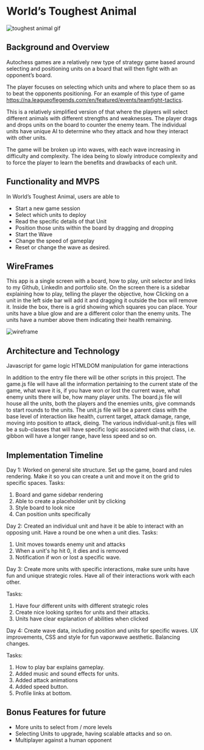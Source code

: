 # World’s Toughest Animal
![toughest animal gif](https://github.com/roryphair/toughAnimal/blob/master/src/assets/other/animal.gif)
## Background and Overview

Autochess games are a relatively new type of strategy game based around selecting and positioning units on a board that will then fight with an opponent’s board.

The player focuses on selecting which units and where to place them so as to beat the opponents positioning. For an example of this type of game https://na.leagueoflegends.com/en/featured/events/teamfight-tactics.

This is a relatively simplified version of that where the players will select different animals with different strengths and weaknesses. The player drags and drops units on the board to counter the enemy team. The individual units have unique AI to determine who they attack and how they interact with other units.

The game will be broken up into waves, with each wave increasing in difficulty and complexity. The idea being to slowly introduce complexity and to force the player to learn the benefits and drawbacks of each unit.

## Functionality and MVPS

In World’s Toughest Animal, users are able to

- Start a new game session
- Select which units to deploy
- Read the specific details of that Unit
- Position those units within the board by dragging and dropping
- Start the Wave
- Change the speed of gameplay
- Reset or change the wave as desired.

## WireFrames

This app is a single screen with a board, how to play, unit selector and links to my Github, LinkedIn and portfolio site.
On the screen there is a sidebar explaining how to play, telling the player the objective, how
Clicking on a unit in the left side bar will add it and dragging it outside the box will remove it.
Inside the box, there is a grid showing which squares you can place. Your units have a blue glow and are a different color than the enemy units. The units have a number above them indicating their health remaining.

![wireframe](https://github.com/roryphair/toughAnimal/blob/master/animalwireframe.jpg)

## Architecture and Technology

Javascript for game logic
HTMLDOM manipulation for game interactions

In addition to the entry file there will be other scripts in this project.
The game.js file will have all the information pertaining to the current state of the game, what wave it is, if you have won or lost the current wave, what enemy units there will be, how many player units.
The board.js file will house all the units, both the players and the enemies units, give commands to start rounds to the units.
The unit.js file will be a parent class with the base level of interaction like health, current target, attack damage, range, moving into position to attack, dieing.
The various individual-unit.js files will be a sub-classes that will have specific logic associated with that class, i.e. gibbon will have a longer range, have less speed and so on.

## Implementation Timeline

Day 1: Worked on general site structure. Set up the game, board and rules rendering. Make it so you can create a unit and move it on the grid to specific spaces. 
Tasks:
1) Board and game sidebar rendering
2) Able to create a placeholder unit by clicking
3) Style board to look nice
4) Can position units specifically

Day 2: Created an individual unit and have it be able to interact with an opposing unit. Have a round be one when a unit dies.
Tasks:
1) Unit moves towards enemy unit and attacks
2) When a unit's hp hit 0, it dies and is removed
3) Notification if won or lost a specific wave.

Day 3: Create more units with specific interactions, make sure units have fun and unique strategic roles. Have all of their interactions work with each other.

Tasks:
1) Have four different units with different strategic roles
2) Create nice looking sprites for units and their attacks.
3) Units have clear explanation of abilities when clicked

Day 4: Create wave data, including position and units for specific waves. UX improvements, CSS and style for fun vaporwave aesthetic. Balancing changes.

Tasks:
1) How to play bar explains gameplay.
2) Added music and sound effects for units.
3) Added attack animations
4) Added speed button.
5) Profile links at bottom.

## Bonus Features for future

- More units to select from / more levels
- Selecting Units to upgrade, having scalable attacks and so on.
- Multiplayer against a human opponent
